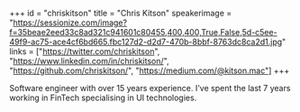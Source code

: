 +++
id = "chriskitson"
title = "Chris Kitson"
speakerimage = "https://sessionize.com/image?f=35beae2eed33c8ad321c941601c80455,400,400,True,False,5d-c5ee-49f9-ac75-ace4cf6bd665.fbc127d2-d2d7-470b-8bbf-8763dc8ca2d1.jpg"
links = ["https://twitter.com/chriskitson", "https://www.linkedin.com/in/chriskitson/", "https://github.com/chriskitson/", "https://medium.com/@kitson.mac"]
+++

Software engineer with over 15 years experience. I've spent the last 7 years working in FinTech specialising in UI technologies.